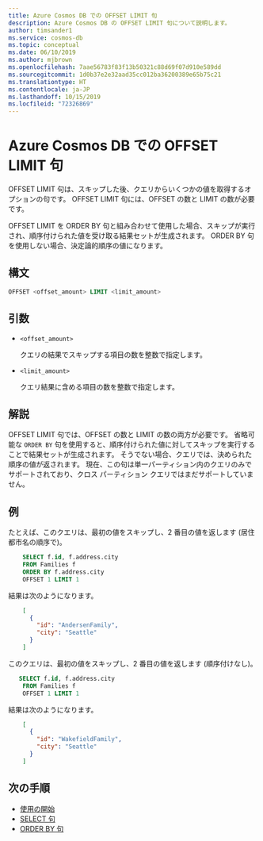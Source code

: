 ```yaml
---
title: Azure Cosmos DB での OFFSET LIMIT 句
description: Azure Cosmos DB の OFFSET LIMIT 句について説明します。
author: timsander1
ms.service: cosmos-db
ms.topic: conceptual
ms.date: 06/10/2019
ms.author: mjbrown
ms.openlocfilehash: 7aae56783f83f13b50321c88d69f07d910e589dd
ms.sourcegitcommit: 1d0b37e2e32aad35cc012ba36200389e65b75c21
ms.translationtype: HT
ms.contentlocale: ja-JP
ms.lasthandoff: 10/15/2019
ms.locfileid: "72326869"
---
```

# <a name="offset-limit-clause-in-azure-cosmos-db"></a>Azure Cosmos DB での OFFSET LIMIT 句

OFFSET LIMIT 句は、スキップした後、クエリからいくつかの値を取得するオプションの句です。 OFFSET LIMIT 句には、OFFSET の数と LIMIT の数が必要です。

OFFSET LIMIT を ORDER BY 句と組み合わせて使用した場合、スキップが実行され、順序付けられた値を受け取る結果セットが生成されます。 ORDER BY 句を使用しない場合、決定論的順序の値になります。

## <a name="syntax"></a>構文
  
```sql  
OFFSET <offset_amount> LIMIT <limit_amount>
```  
  
## <a name="arguments"></a>引数

- `<offset_amount>`

   クエリの結果でスキップする項目の数を整数で指定します。

- `<limit_amount>`
  
   クエリ結果に含める項目の数を整数で指定します。

## <a name="remarks"></a>解説
  
  OFFSET LIMIT 句では、OFFSET の数と LIMIT の数の両方が必要です。 省略可能な `ORDER BY` 句を使用すると、順序付けられた値に対してスキップを実行することで結果セットが生成されます。 そうでない場合、クエリでは、決められた順序の値が返されます。 現在、この句は単一パーティション内のクエリのみでサポートされており、クロス パーティション クエリではまだサポートしていません。

## <a name="examples"></a>例

たとえば、このクエリは、最初の値をスキップし、2 番目の値を返します (居住都市名の順序で)。

```sql
    SELECT f.id, f.address.city
    FROM Families f
    ORDER BY f.address.city
    OFFSET 1 LIMIT 1
```

結果は次のようになります。

```json
    [
      {
        "id": "AndersenFamily",
        "city": "Seattle"
      }
    ]
```

このクエリは、最初の値をスキップし、2 番目の値を返します (順序付けなし)。

```sql
   SELECT f.id, f.address.city
    FROM Families f
    OFFSET 1 LIMIT 1
```

結果は次のようになります。

```json
    [
      {
        "id": "WakefieldFamily",
        "city": "Seattle"
      }
    ]
```

## <a name="next-steps"></a>次の手順

- [使用の開始](sql-query-getting-started.md)
- [SELECT 句](sql-query-select.md)
- [ORDER BY 句](sql-query-order-by.md)
